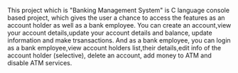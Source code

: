 This project which is "Banking Management System" is C language console based project, which gives the user a chance to access the features as an account holder as well as a bank employee. You can create an account,view your account details,update your account details and balance, update information and make trsansactions. And as a bank employee, you can login as a bank employee,view account holders list,their details,edit info of the account holder (selective), delete an account, add money to ATM and disable ATM services. 

